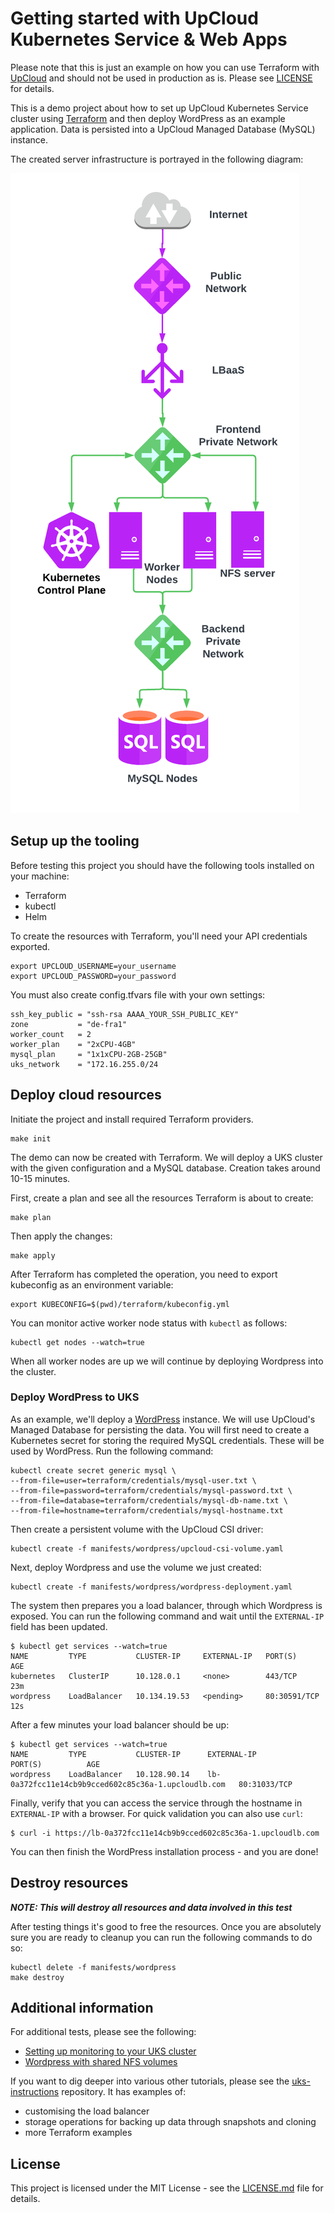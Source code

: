 # Getting started with UpCloud Kubernetes Service & Web Apps

Please note that this is just an example on how you can use Terraform with [UpCloud](https://upcloud.com/) and should not be used in production as is. Please see [LICENSE](LICENSE) for details.

This is a demo project about how to set up UpCloud Kubernetes Service cluster using
[Terraform](https://www.terraform.io/) and then deploy WordPress as an example application. Data is
persisted into a UpCloud Managed Database (MySQL) instance.

The created server infrastructure is portrayed in the following diagram:

![Service Topology](docs/demo.png)

## Setup up the tooling

Before testing this project you should have the following tools installed on your machine:

- Terraform
- kubectl
- Helm

To create the resources with Terraform, you'll need your API credentials exported.

```
export UPCLOUD_USERNAME=your_username
export UPCLOUD_PASSWORD=your_password
```

You must also create config.tfvars file with your own settings:

```
ssh_key_public = "ssh-rsa AAAA_YOUR_SSH_PUBLIC_KEY"
zone           = "de-fra1"
worker_count   = 2
worker_plan    = "2xCPU-4GB"
mysql_plan     = "1x1xCPU-2GB-25GB"
uks_network    = "172.16.255.0/24
```

## Deploy cloud resources

Initiate the project and install required Terraform providers.

```
make init
```

The demo can now be created with Terraform. We will deploy a UKS cluster with the given configuration and
a MySQL database. Creation takes around 10-15 minutes.

First, create a plan and see all the resources Terraform is about to create:

```
make plan
```

Then apply the changes:

```
make apply
```

After Terraform has completed the operation, you need to export kubeconfig as an environment
variable:

```
export KUBECONFIG=$(pwd)/terraform/kubeconfig.yml
```

You can monitor active worker node status with `kubectl` as follows:

```
kubectl get nodes --watch=true
```

When all worker nodes are up we will continue by deploying Wordpress into the cluster.

### Deploy WordPress to UKS

As an example, we'll deploy a [WordPress](https://github.com/WordPress/WordPress) instance.
We will use UpCloud's Managed Database for persisting the data. You will first need to create a Kubernetes
secret for storing the required MySQL credentials. These will be used by WordPress. Run the following
command:

```
kubectl create secret generic mysql \
--from-file=user=terraform/credentials/mysql-user.txt \
--from-file=password=terraform/credentials/mysql-password.txt \
--from-file=database=terraform/credentials/mysql-db-name.txt \
--from-file=hostname=terraform/credentials/mysql-hostname.txt
```

Then create a persistent volume with the UpCloud CSI driver:

```
kubectl create -f manifests/wordpress/upcloud-csi-volume.yaml
```

Next, deploy Wordpress and use the volume we just created:

```
kubectl create -f manifests/wordpress/wordpress-deployment.yaml
```

The system then prepares you a load balancer, through which Wordpress is exposed.
You can run the following command and wait until the `EXTERNAL-IP` field has been updated.

```
$ kubectl get services --watch=true
NAME         TYPE           CLUSTER-IP     EXTERNAL-IP   PORT(S)        AGE
kubernetes   ClusterIP      10.128.0.1     <none>        443/TCP        23m
wordpress    LoadBalancer   10.134.19.53   <pending>     80:30591/TCP   12s
```

After a few minutes your load balancer should be up:

```
$ kubectl get services --watch=true
NAME         TYPE           CLUSTER-IP      EXTERNAL-IP                                           PORT(S)          AGE
wordpress    LoadBalancer   10.128.90.14    lb-0a372fcc11e14cb9b9cced602c85c36a-1.upcloudlb.com   80:31033/TCP 
```

Finally, verify that you can access the service through the hostname in `EXTERNAL-IP` with a browser.
For quick validation you can also use `curl`:

```
$ curl -i https://lb-0a372fcc11e14cb9b9cced602c85c36a-1.upcloudlb.com
```

You can then finish the WordPress installation process - and you are done!

## Destroy resources

***NOTE: This will destroy all resources and data involved in this test***

After testing things it's good to free the resources. Once you are absolutely sure you are ready to cleanup you 
can run the following commands to do so:


```
kubectl delete -f manifests/wordpress
make destroy
```

## Additional information

For additional tests, please see the following:

- [Setting up monitoring to your UKS cluster](docs/monitoring.md)
- [Wordpress with shared NFS volumes](docs/wordpress-with-nfs.md)

If you want to dig deeper into various other tutorials, please see the
[uks-instructions](https://github.com/UpCloudLtd/uks-instructions) repository. It has examples of:

- customising the load balancer
- storage operations for backing up data through snapshots and cloning
- more Terraform examples

## License

This project is licensed under the MIT License - see the [LICENSE.md](LICENSE.md) file for details.
